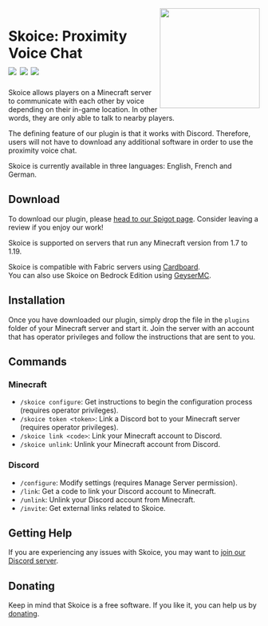 <img align="right" src="https://avatars.githubusercontent.com/u/107434569?s=200&v=4" height="200" width="200">

# Skoice: Proximity Voice Chat<br>[![](https://img.shields.io/spiget/downloads/82861?style=flat&labelColor=697EC4&color=7289DA&label=Downloads )](https://www.spigotmc.org/resources/skoice-proximity-voice-chat.82861) [![](https://img.shields.io/spiget/rating/82861?style=flat&labelColor=697EC4&color=7289DA&label=Rating)](https://www.spigotmc.org/resources/skoice-proximity-voice-chat.82861) [![](https://img.shields.io/discord/741375523275407461.svg?style=flat&labelColor=697EC4&color=7289DA&label=Discord)](https://discord.gg/h3Tgccc)

Skoice allows players on a Minecraft server to communicate with each other by voice depending on their in-game location. In other words, they are only able to talk to nearby players.

The defining feature of our plugin is that it works with Discord. Therefore, users will not have to download any additional software in order to use the proximity voice chat.

Skoice is currently available in three languages: English, French and German.

## Download

To download our plugin, please [head to our Spigot page](https://www.spigotmc.org/resources/skoice-proximity-voice-chat.82861). Consider leaving a review if you enjoy our work!

Skoice is supported on servers that run any Minecraft version from 1.7 to 1.19.

Skoice is compatible with Fabric servers using [Cardboard](https://cardboardpowered.org/).<br>You can also use Skoice on Bedrock Edition using [GeyserMC](https://geysermc.org/).

## Installation

Once you have downloaded our plugin, simply drop the file in the `plugins` folder of your Minecraft server and start it. Join the server with an account that has operator privileges and follow the instructions that are sent to you.

## Commands

### Minecraft

- `/skoice configure`: Get instructions to begin the configuration process (requires operator privileges).
- `/skoice token <token>`: Link a Discord bot to your Minecraft server (requires operator privileges).
- `/skoice link <code>`: Link your Minecraft account to Discord.
- `/skoice unlink`: Unlink your Minecraft account from Discord.

### Discord

- `/configure`: Modify settings (requires Manage Server permission).
- `/link`: Get a code to link your Discord account to Minecraft.
- `/unlink`: Unlink your Discord account from Minecraft.
- `/invite`: Get external links related to Skoice.

## Getting Help

If you are experiencing any issues with Skoice, you may want to [join our Discord server](https://discord.gg/h3Tgccc).

## Donating

Keep in mind that Skoice is a free software. If you like it, you can help us by [donating](https://paypal.me/whitelines).
